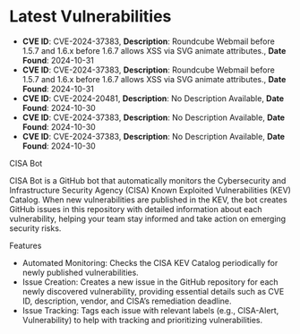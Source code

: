 
# Latest Vulnerabilities
- **CVE ID**: CVE-2024-37383, **Description**: Roundcube Webmail before 1.5.7 and 1.6.x before 1.6.7 allows XSS via SVG animate attributes., **Date Found**: 2024-10-31
- **CVE ID**: CVE-2024-37383, **Description**: Roundcube Webmail before 1.5.7 and 1.6.x before 1.6.7 allows XSS via SVG animate attributes., **Date Found**: 2024-10-31
- **CVE ID**: CVE-2024-20481, **Description**: No Description Available, **Date Found**: 2024-10-30
- **CVE ID**: CVE-2024-37383, **Description**: No Description Available, **Date Found**: 2024-10-30
- **CVE ID**: CVE-2024-37383, **Description**: No Description Available, **Date Found**: 2024-10-30

CISA Bot

CISA Bot is a GitHub bot that automatically monitors the Cybersecurity and Infrastructure Security Agency (CISA) Known Exploited Vulnerabilities (KEV) Catalog. When new vulnerabilities are published in the KEV, the bot creates GitHub issues in this repository with detailed information about each vulnerability, helping your team stay informed and take action on emerging security risks.

Features

- Automated Monitoring: Checks the CISA KEV Catalog periodically for newly published vulnerabilities.
- Issue Creation: Creates a new issue in the GitHub repository for each newly discovered vulnerability, providing essential details such as CVE ID, description, vendor, and CISA’s remediation deadline.
- Issue Tracking: Tags each issue with relevant labels (e.g., CISA-Alert, Vulnerability) to help with tracking and prioritizing vulnerabilities.
